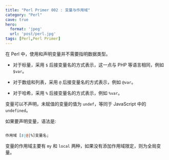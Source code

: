 ```yaml
---
title: "Perl Primer 002 : 变量与作用域"
category: "Perl"
cave: true
hero:
  format: 'jpeg'
  url: 'post/perl.jpg'
tags: [Perl,Perl Primer]
---
```

在 Perl 中，使用和声明变量并不需要指明数据类型。

* 对于标量，采用 `$` 后接变量名的方式表示，这一点与 PHP 等语言相同，例如 `$var`。

* 对于数组和列表，采用 `@` 后接变量名的方式表示，例如 `@var`。

* 对于哈希，采用 `%` 后接变量名的方式表示，例如 `%var`。

变量可以不声明，未赋值的变量的值为 `undef`，等同于 JavaScript 中的 `undefined`。

如果要声明变量，语法是:

```perl

作用域 [$|@|%]变量名;

```

变量的作用域主要有 `my` 和 `local` 两种，如果没有添加作用域限定，则为全局变量。
```perl



```

```perl



```

```perl



```

```perl



```

```perl



```





